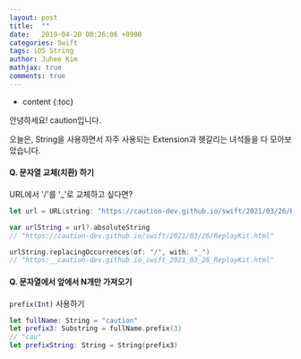 ```yaml
---
layout: post
title:  ""
date:   2019-04-20 00:26:06 +0900
categories: Swift
tags: iOS String
author: Juhee Kim
mathjax: true
comments: true
---
```


* content
{:toc}

안녕하세요! caution입니다.

오늘은, String을 사용하면서 자주 사용되는 Extension과 헷갈리는 녀석들을 다 모아보았습니다.

#### Q. 문자열 교체(치환) 하기
URL에서 '/'를 '_'로 교체하고 싶다면?
```swift
let url = URL(string: "https://caution-dev.github.io/swift/2021/03/26/ReplayKit.html")

var urlString = url?.absoluteString
// "https://caution-dev.github.io/swift/2021/03/26/ReplayKit.html"

urlString.replacingOccurrences(of: "/", with: "_")
// "https:__caution-dev.github.io_swift_2021_03_26_ReplayKit.html"

```

#### Q. 문자열에서 앞에서 N개만 가져오기
`prefix(Int)` 사용하기
```Swift
let fullName: String = "caution"
let prefix3: Substring = fullName.prefix(3)
// "cau"
let prefixString: String = String(prefix3)
```
